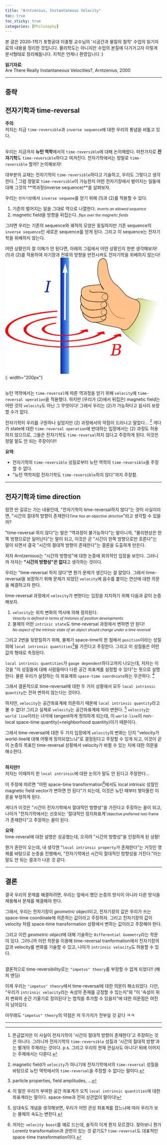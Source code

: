 ```yaml
---
title: "Arntzenius, Instantaneous Velocity"
toc: true
toc_sticky: true
categories: [Philosophy]
---
```



본 글은 2020-1학기 포항공대 이충형 교수님의 '시공간과 물질의 철학' 수업의 읽기자료의 내용을 정리한 것입니다. 물리학도는 아니지만 수업의 본질에 다가가고자 이렇게 문서형태로 정리해둡니다. 지적은 언제나 환영입니다 :)

**읽기자료**:<br>
Are There Really Instantaneous Velocities?, Arntzenius, 2000<br>

<hr>

## 중략

## 전자기학과 time-reversal
**주의**: <br>
저자는 지금 `time-reversible`과 `inverse sequence`에 대한 우리의 통념을 비틀고 있다.<br><br>

우리는 지금까지 **뉴턴 역학**에서의 `time-reversible`에 대해 논의해왔다. 마찬가지로 **전자기학**도 `time-reversible`하다고 여겨진다. 전자기학에서는 정말로 `time-reversible` 할까? 논의해보자!<br>

대부분의 교재는 전자기학이 `time-reversible`하다고 기술하고, 우리도 그렇다고 생각한다. [^1] 그럼 정말로 `time-reversible`이 가능한지 어떤 전자기장에서 벌어지는 일들에 대해 그것의 **역과정(inverse sequence)**을 살펴보자. <br>

우리는 `전자기장`에서 `inverse sequene`를 얻기 위해 (1)과 (2)를 적용할 수 있다.<br>
1. 기존의 벌어지는 일을 그대로 역으로 나열한다. <small>*inverts an allowed sequence*</small><br>
2. magnetic field을 방향을 뒤집는다. <small>*flips over the magnetic fields*</small><br>

그러면 우리는 기존의 sequence와 궤적의 모양은 동일하지만 기존 sequence의 `inverse sequence`인 새로운 sequence를 얻게 된다. 그리고 이 sequence는 전자기학을 위배하지 않는다. <br>

어떤 상황인지 잘 이해가 안 된다면, 아래의 그림에서 어떤 상황인지 한번 생각해보자!<br>
(1)과 (2)를 적용하여 자기장과 전류의 방향을 반전시켜도 전자기학을 위배하지 않는다!<br>
![Right_Hand](/images/CMST499/Right_hand_grip_rule.png){: width="200px"}<br><br>

뉴턴 역학에서는 `time-reversal`에 따른 역과정을 얻기 위해 `velocity`에 `time-reversal operation`을 적용했다. 하지만 (우리가 (2)에서 뒤집은) magnetic field는 어떤 것의 `velocity`도 아닌 그 무엇이다! 그래서 우리는 (2)가 가능하다고 쉽사리 보장할 수가 없다.<br>

전자기학이 우리를 구원하나 싶었지만 (2) 과정에서의 약점이 드러나고 말았다... [^2] 게다가 state에 대한 `time-reversal operation`에 반대하는 입장에서는 (2) 과정도 허용하지 않으므로, 그들은 전자기학도 `time-reversal`하지 않다고 주장하게 된다. 이것은 정말 말도 안 되는 주장이다!!<br>

**요약**: <br>
* 전자기학의 `time-reversible` 성질로부터 뉴턴 역학의 `time-reversible`을 주장할 수 없다.<br>
* "뉴턴 역학처럼 전자기학도 `time-reversible`하지 않다"까지 주장함.

<hr>

## 전자기학과 time direction
잠깐 딴 길로는 가는 내용인데,  "전자기학이 time-reversal하지 않다"는 것이 사실이라면, "시간의 절대적 방향이 존재한다<small>*Time has an objective direction*</small>"라고 생각할 수 있을까?<br>

"time-reversal 하지 않다"는 말은 "역과정이 불가능하다"는 말이니까, "물리현상은 한쪽 방향으로만 일어난다"는 말이 되고, 이것은 곧 "시간이 한쪽 방향으로만 흐른다"는 말이 되면서 결국 "시간의 절대적 방향이 존재한다"는 결론을 도출하게 만든다.<br>

저자 Arntzenious는 "시간의 방향성"에 대한 논증에 회의적인 입장을 보인다. 그러니까 저자는 **"시간의 방향성"은 없다**고 생각하는 것이다.<br>

우리는 "time-reversal 하지 않다"면 뭔가 문제가 생긴다는 걸 알았다. 그래서 time-reversal을 보장하기 위해 문제가 되었던 `velocity`에 음수를 붙이는 연산에 대한 의문을 해결하고자 한다.<br>

time-reversal 과정에서 `velocity`가 변한다는 입장을 지지하기 위해 다음과 같이 논증해보자. <br>
1. `velocity`는 위치 변화의 역사에 의해 정의된다. <br>
   <small>*Velocity is defined in terms of histories of position developments*</small>
2. 물체의 어떤 `intrisic state`도 time-reversal 과정에서 변하면 안 된다!<br>
   <small>*No aspect of the intrinsic state of an object should change under a time reversal*</small>

그리고 2번을 뒷받침하기 위해, 물체가 space-time의 한 점에서 `position`이라는 성질 외에 `local intrinsic quantities`[^3]를 가진다고 주장한다. 그리고 이 성질들은 어떤 값의 형태로 측정된다.<br>

`local intrinsic quantities`가 `gauge dependent`하다고까지 나오는데, 저자는 이것을 "이 성질들에 대해 사람들마다 다른 공간 좌표계를 설정할 수 있다"는 뜻으로 설명한다. 물론 우리가 설정하는 이 좌표계와 `space-time coordniate`와는 무관하다. [^4]<br>

그래서 결론적으로 time-reversal에 대한 두 가지 상황에서 모두 `local intrinsic quantity`는 전혀 변하지 않는다는 것이다.<br>

하지만, `velocity`는 공간좌표계에 의존하기 때문에 `local intrinsic quantity`라고 볼 수 없다! 그리고 실제로 `velocity`는 공간좌표계에 따라 변한다. [^5] `velocity`는 `world line`이라는 녀석에 tangent하게 정의하게 되는데, 이 `world-line`이 non-local space-time quantity(=neighborhood quantity)이기 때문이다. <br>

그래서 time-reversal에 대한 두 가지 입장에게 `velocity`의 변화는 단지 "velocity가 world-line에 대해 어떻게 정의되었느냐"로 결정된다고 주장할 수 있게 되고, 이것이 곧 이 논증의 목표인 time-reversal 상황에서 velocity가 바뀔 수 있는 지에 대한 의문을 해소한다.<br><br>


**하지만!!**<br>
저자는 이때까지 한 `local intrinsic`에 대한 논의가 말도 안 된다고 주장한다...<br>

이 주장에 따르면 "어떤 space-time transformation[^6]에서도 local intrinsic 성질인 magnetic field vector가 변하면 안 된다"가 되는데, 이것은 뉴턴 때부터 쌓아올린 이론을 부정하게 된다. <br>

게다가 이것은 "시간이 전자기학에서 절대적인 방향성"을 가진다고 주장하는 꼴이 되고, 나아가 "전자기학에서는 선호되는 '절대적인 정지좌표계'<small>objective preferred rest-frame</small>가 존재한다"고 주장하는 꼴이 된다.<br>

**요약**:<br>
time-reveral에 대한 설명은 성공했는데, 오히려 "시간의 방향성"을 인정하게 된 상황!

뭔가 혼란이 오는데, 내 생각엔 "`local intrinsic property`가 존재한다"는 거짓인 명제를 바탕으로 논증을 진행해서, "전자기학에선 시간이 절대적인 방향성을 가진다."라는 말도 안 되는 결과가 나온 것 같다.

<hr>

## 결론
결국 우리의 문제를 해결하려면, 우리는 앞에서 했던 논증의 방식이 아니라 다른 방식을 채용해서 문제를 해결해야 한다. <br>

그래서, 우리는 전자기장이 *geometric* object이고, 전자기장의 값은 우리가 쓰는 space-time coordinate에 의존하는 값이라고 주장하자. 그리고 전자기장의 값이 velocity 처럼 space-time transformation 상황에서 변하는 값이라고 주장해야 한다.<br>

그리고 이런 *geometric object*에 대해 기술하는 `Differential Goemetry`라는 학문이 있다. 그러니까 이런 학문을 이용해 time-reversal tranformation에서 전자기장의 값과 velocity를 변화를 기술할 수 있고, 나아가 `intrinsic velocity`도 허용할 수 있다.<br><br>

결론적으로 time-reversibility로는 `"impetus" theory`를 부정할 수 없게 되었다!! (해피 엔딩)<br>

이제 우리는 `"impetus" theory`에서 time-reversal에 대한 의문이 해소되었다. 다만, "우리가 `intrinsic velocity`라는 속성의 존재를 긍정할 수 있는지"와 "이 '속성이 위치 변화의 순간 기울기로 정의된다'는 법칙을 추가할 수 있을지"에 대한 의문점은 여전히 남아있다.<br>

아무래도 `"impetus" theory`의 약점은 저 두가지가 전부일 것 같다 ㅋㅋ<br>

<hr>

[^1]: 뜬금없지만 이 사실이 전자기학이 '시간의 절대적 방향이 존재한다'고 주장하는 것은 아니다. 그러니까 전자기학의 `time-reversible` 성질과 '시간의 절대적 방향'과는 별개의 주제라는 것이다. p.s. 그리고 우리의 현재 관심사도 아니다! 뒤에 이어지는 주제에서는 다룬다.

[^2]: magnetic field가 `velocity`가 아니기에 전자기학에서의 `time-reversal` 성질을 바탕으로 뉴턴 역학에서의 `time-reversal`을 주장할 수 없다는 말이다.

[^3]: particle properties, field amplitudes, ...

[^4]: 이 말은 우리가 부여한 공간 좌표계가 오직 `local intrinsic quantities`에 대한 좌표계라는 말이다. space-time과 전혀 상관없이 말이다!

[^5]: 상대속도 개념을 생각해보면, 우리가 어떤 관성 좌표계를 잡느냐에 따라 우리가 보는 물체의 속도는 변한다.

[^6]: 저자는 `velocity boost`를 예로 드는데, 솔직히 이게 뭔지 모르겠다. 찾아보니 뭔가 Lorentz transformation과 관련이 있는 것 같기도? `time-reversal`도 대표적인 space-time transformation이다.
